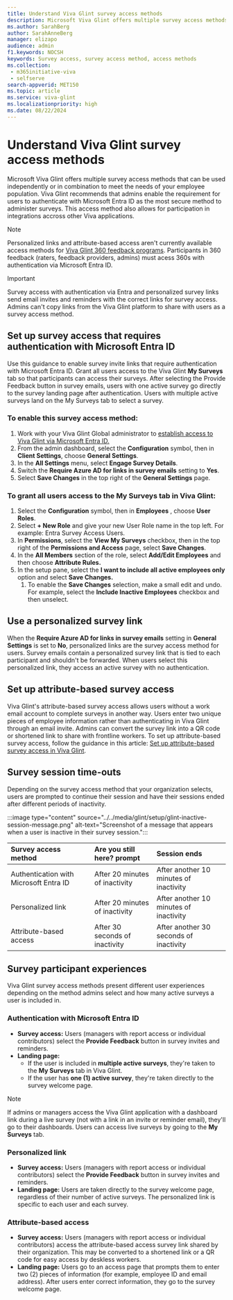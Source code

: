 ```yaml
---
title: Understand Viva Glint survey access methods
description: Microsoft Viva Glint offers multiple survey access methods that can be used independently or in combination to meet the needs of your employee population. 
ms.author: SarahBerg
author: SarahAnneBerg
manager: elizapo
audience: admin
f1.keywords: NOCSH
keywords: Survey access, survey access method, access methods
ms.collection: 
 - m365initiative-viva
 - selfserve
search-appverid: MET150
ms.topic: article
ms.service: viva-glint
ms.localizationpriority: high
ms.date: 08/22/2024
---
```


# Understand Viva Glint survey access methods

Microsoft Viva Glint offers multiple survey access methods that can be used independently or in combination to meet the needs of your employee population. Viva Glint recommends that admins enable the requirement for users to authenticate with Microsoft Entra ID as the most secure method to administer surveys. This access method also allows for participation in integrations accross other Viva applications.

> [!NOTE] 
> Personalized links and attribute-based access aren't currently available access methods for [Viva Glint 360 feedback programs](360-overview.md). Participants in 360 feedback (raters, feedback providers, admins) must acess 360s with authentication via Microsoft Entra ID. 

> [!IMPORTANT] 
> Survey access with authentication via Entra and personalized survey links send email invites and reminders with the correct links for survey access. Admins can't copy links from the Viva Glint platform to share with users as a survey access method.

<a name='set-up-survey-access-that-requires-authentication-with-azure-active-directory'></a>

## Set up survey access that requires authentication with Microsoft Entra ID
Use this guidance to enable survey invite links that require authentication with Microsoft Entra ID. Grant all users access to the Viva Glint **My Surveys** tab so that participants can access their surveys. After selecting the Provide Feedback button in survey emails, users with one active survey go directly to the survey landing page after authentication. Users with multiple active surveys land on the My Surveys tab to select a survey.

### To enable this survey access method:

1. Work with your Viva Glint Global administrator to [establish access to Viva Glint via Microsoft Entra ID.](https://go.microsoft.com/fwlink/?linkid=2238425)
1. From the admin dashboard, select the **Configuration** symbol, then in **Client Settings**, choose **General Settings**.
3. In the **All Settings** menu, select **Engage Survey Details**.
4. Switch the **Require Azure AD for links in survey emails** setting to **Yes**.
5. Select **Save Changes** in the top right of the **General Settings** page.

### To grant all users access to the My Surveys tab in Viva Glint:

1. Select the **Configuration** symbol, then in **Employees** , choose **User Roles**.
2. Select **+ New Role** and give your new User Role name in the top left. For example: Entra Survey Access Users.
3. In **Permissions**, select the **View My Surveys** checkbox, then in the top right of the **Permissions and Access** page, select **Save Changes**.
4. In the **All Members** section of the role, select **Add/Edit Employees** and then choose **Attribute Rules.**
5. In the setup pane, select the **I want to include all active employees only** option and select **Save Changes.**
   1. To enable the **Save Changes** selection, make a small edit and undo. For example, select the **Include Inactive Employees** checkbox and then unselect.

## Use a personalized survey link

When the **Require Azure AD for links in survey emails** setting in **General Settings** is set to **No**, personalized links are the survey access method for users. Survey emails contain a personalized survey link that is tied to each participant and shouldn't be forwarded. When users select this personalized link, they access an active survey with no authentication.

## Set up attribute-based survey access

Viva Glint's attribute-based survey access allows users without a work email account to complete surveys in another way. Users enter two unique pieces of employee information rather than authenticating in Viva Glint through an email invite. Admins can convert the survey link into a QR code or shortened link to share with frontline workers. To set up attribute-based survey access, follow the guidance in this article: [Set up attribute-based survey access in Viva Glint](https://go.microsoft.com/fwlink/?linkid=2230745).

## Survey session time-outs

Depending on the survey access method that your organization selects, users are prompted to continue their session and have their sessions ended after different periods of inactivity. 

:::image type="content" source="../../media/glint/setup/glint-inactive-session-message.png" alt-text="Screenshot of a message that appears when a user is inactive in their survey session.":::

|Survey access method   |Are you still here? prompt   |Session ends|
|:----------|:-----------|:------------|
|Authentication with Microsoft Entra ID     |After 20 minutes of inactivity       |After another 10 minutes of inactivity        |
|Personalized link |After 20 minutes of inactivity    |After another 10 minutes of inactivity |
|Attribute-based access |After 30 seconds of inactivity   |After another 30 seconds of inactivity|

## Survey participant experiences

Viva Glint survey access methods present different user experiences depending on the method admins select and how many active surveys a user is included in.

### Authentication with Microsoft Entra ID

- **Survey access:** Users (managers with report access or individual contributors) select the **Provide Feedback** button in survey invites and reminders.
- **Landing page:**
  - If the user is included in **multiple active surveys**, they're taken to the **My Surveys** tab in Viva Glint.
  - If the user has **one (1) active survey**, they're taken directly to the survey welcome page.

> [!NOTE] 
> If admins or managers access the Viva Glint application with a dashboard link during a live survey (not with a link in an invite or reminder email), they'll go to their dashboards. Users can access live surveys by going to the **My Surveys** tab.

### Personalized link

- **Survey access:** Users (managers with report access or individual contributors) select the **Provide Feedback** button in survey invites and reminders.
- **Landing page:** Users are taken directly to the survey welcome page, regardless of their number of active surveys. The personalized link is specific to each user and each survey.

### Attribute-based access

- **Survey access:** Users (managers with report access or individual contributors) access the attribute-based access survey link shared by their organization. This may be converted to a shortened link or a QR code for easy access by deskless workers.
- **Landing page:** Users go to an access page that prompts them to enter two (2) pieces of information (for example, employee ID and email address). After users enter correct information, they go to the survey welcome page.

